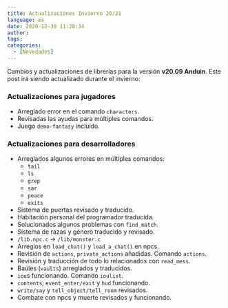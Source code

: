 ```yaml
---
title: Actualizaciones Invierno 20/21
language: es
date: 2020-12-30 11:28:34
author:
tags:
categories:
  - [Novedades]
---
```


Cambios y actualizaciones de librerías para la versión **v20.09 Anduin**. Este post irá siendo actualizado durante el invierno:

### Actualizaciones para jugadores

  * Arreglado error en el comando `characters`.
  * Revisadas las ayudas para múltiples comandos.
  * Juego `demo-fantasy` incluído.

### Actualizaciones para desarrolladores

  * Arreglados algunos errores en múltiples comandos: 
    * `tail`
    * `ls`
    * `grep`
    * `sar`
    * `peace`
    * `exits`
  * Sistema de puertas revisado y traducido.
  * Habitación personal del programador traducida.
  * Solucionados algunos problemas con `find_match`.
  * Sistema de razas y género traducido y revisado.
  * `/lib.npc.c` -> `/lib/monster.c`
  * Arreglos en `load_chat()` y `load_a_chat()` en npcs.
  * Revisión de `actions`, `private_actions` añadidas. Comando `actions`.
  * Revisión y traducción de todo lo relacionados con `read_mess`.
  * Baúles (`vaults`) arreglados y traducidos.
  * `iou`s funcionando. Comando `ioulist`.
  * `contents`, `event_enter/exit` y `hud` funcionando.
  * `write/say` y `tell_object/tell_room` revisados.
  * Combate con npcs y muerte revisados y funcionando.

